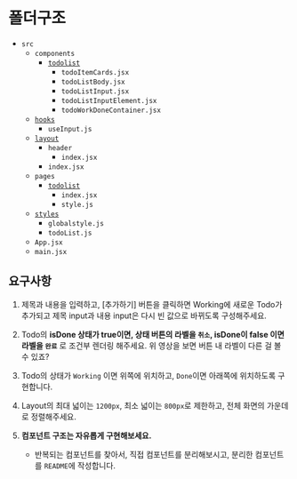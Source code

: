 # 폴더구조

- `src`
  - `components`
    - [`todolist`](./src/components/todolist/)
      - `todoItemCards.jsx`
      - `todoListBody.jsx`
      - `todoListInput.jsx`
      - `todoListInputElement.jsx`
      - `todoWorkDoneContainer.jsx`
  - [`hooks`](./src/hooks/)
    - `useInput.js`
  - [`layout`](./src/layout/)
    - `header`
      - `index.jsx`
    - `index.jsx`
  - `pages`
    - [`todolist`](./src/pages/todoList/)
      - `index.jsx`
      - `style.js`
  - [`styles`](./src/styles/)
    - `globalstyle.js`
    - `todoList.js`
  - `App.jsx`
  - `main.jsx`

## 요구사항

1. 제목과 내용을 입력하고, [추가하기] 버튼을 클릭하면 Working에 새로운 Todo가 추가되고 제목 input과 내용 input은 다시 빈 값으로 바뀌도록 구성해주세요.

2. Todo의 **isDone 상태가 true이면, 상태 버튼의 라벨을 `취소`, isDone이 false 이면 라벨을 `완료`** 로 조건부 렌더링 해주세요. 위 영상을 보면 버튼 내 라벨이 다른 걸 볼 수 있죠?
3. Todo의 상태가 `Working` 이면 위쪽에 위치하고, `Done`이면 아래쪽에 위치하도록 구현합니다.

4. Layout의 최대 넓이는 `1200px`, 최소 넓이는 `800px`로 제한하고, 전체 화면의 가운데로 정렬해주세요.
5. **컴포넌트 구조는 자유롭게 구현해보세요.**
   - 반복되는 컴포넌트를 찾아서, 직접 컴포넌트를 분리해보시고, 분리한 컴포넌트를 `README`에 작성합니다.

